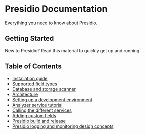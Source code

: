 # Presidio Documentation

Everything you need to know about Presidio.  

## Getting Started

New to Presidio? Read this material to quickly get up and running.

## Table of Contents

- [Installation guide](install.md)
- [Supported field types](field_types.md)
- [Database and storage scanner](tutorial_scheduler.md)
- [Architecture](design.md)
- [Setting up a development environment](development.md)
- [Analyzer service tutorial](tutorial_analyzer.md)
- [Calling the different services](tutorial_service.md)
- [Adding custom fields](custom_fields.md)
- [Presidio build and release](build_release.md)
- [Presidio logging and monitoring design concepts](monitoring_logging.md)